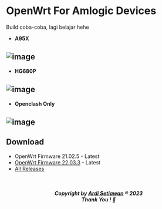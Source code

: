 # OpenWrt For Amlogic Devices

Build coba-coba, lagi belajar hehe

- **A95X**
## ![image](https://user-images.githubusercontent.com/27992153/213909765-1f5c7bf2-6819-4d32-af6e-4712b103e17e.png)

- **HG680P**
## ![image](https://user-images.githubusercontent.com/27992153/213578095-0d878202-4f6f-4cb8-83fa-5b775214e4ed.png)

- **Openclash Only**
## ![image](https://user-images.githubusercontent.com/27992153/211130408-4887cc0f-db8d-42c6-90b1-ad7c02b7e27d.png)

## Download
- OpenWrt Firmware 21.02.5 - Latest
- [OpenWrt Firmware 22.03.3](https://github.com/squarepants96/OpenWrt-Amlogic-S9xxx/releases/tag/OpenWrt_22.03.3_2023.01.19) - Latest
- [All Releases](https://github.com/squarepants96/OpenWrt-Amlogic-S9xxx/releases)

<br>
<h5 align="center">Copyright by <a href="https://www.facebook.com/ardi.o.setia">Ardi Setiawan</a> ® 2023 
<br> Thank You ! 🤝</h3>

